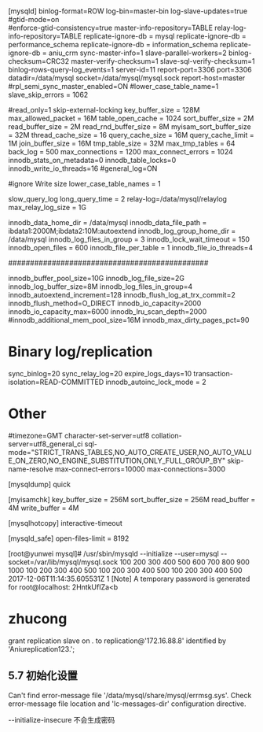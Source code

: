 #
[mysqld]
binlog-format=ROW 
log-bin=master-bin 
log-slave-updates=true
#gtid-mode=on  
#enforce-gtid-consistency=true
master-info-repository=TABLE 
relay-log-info-repository=TABLE 
replicate-ignore-db = mysql
replicate-ignore-db = performance_schema
replicate-ignore-db = information_schema
replicate-ignore-db = aniu_crm
sync-master-info=1 
slave-parallel-workers=2 
binlog-checksum=CRC32 
master-verify-checksum=1 
slave-sql-verify-checksum=1 
binlog-rows-query-log_events=1 
server-id=11
report-port=3306 
port=3306 
datadir=/data/mysql
socket=/data/mysql/mysql.sock
report-host=master
#rpl_semi_sync_master_enabled=ON
#lower_case_table_name=1
slave_skip_errors = 1062


#read_only=1
skip-external-locking
key_buffer_size = 128M
max_allowed_packet = 16M
table_open_cache = 1024
sort_buffer_size = 2M
read_buffer_size = 2M
read_rnd_buffer_size = 8M
myisam_sort_buffer_size = 32M
thread_cache_size = 16
query_cache_size = 16M
query_cache_limit = 1M
join_buffer_size = 16M
tmp_table_size = 32M
max_tmp_tables = 64
back_log = 500
max_connections = 1200
max_connect_errors = 1024
innodb_stats_on_metadata=0
innodb_table_locks=0
innodb_write_io_threads=16
#general_log=ON

#ignore Write size
lower_case_table_names = 1

slow_query_log
long_query_time = 2
relay-log=/data/mysql/relaylog
max_relay_log_size = 1G

innodb_data_home_dir = /data/mysql
innodb_data_file_path = ibdata1:2000M;ibdata2:10M:autoextend
innodb_log_group_home_dir = /data/mysql
innodb_log_files_in_group = 3 
innodb_lock_wait_timeout = 150
innodb_open_files = 600
innodb_file_per_table = 1
innodb_file_io_threads=4



##############################################

innodb_buffer_pool_size=10G
innodb_log_file_size=2G
innodb_log_buffer_size=8M
innodb_log_files_in_group=4
innodb_autoextend_increment=128
innodb_flush_log_at_trx_commit=2
innodb_flush_method=O_DIRECT
innodb_io_capacity=2000
innodb_io_capacity_max=6000
innodb_lru_scan_depth=2000
#innodb_additional_mem_pool_size=16M
innodb_max_dirty_pages_pct=90

# Binary log/replication
sync_binlog=20
sync_relay_log=20
expire_logs_days=10
transaction-isolation=READ-COMMITTED
innodb_autoinc_lock_mode = 2

# Other
#timezone=GMT
character-set-server=utf8
collation-server=utf8_general_ci
sql-mode="STRICT_TRANS_TABLES,NO_AUTO_CREATE_USER,NO_AUTO_VALUE_ON_ZERO,NO_ENGINE_SUBSTITUTION,ONLY_FULL_GROUP_BY"
skip-name-resolve
max-connect-errors=10000
max-connections=3000

[mysqldump]
quick


[myisamchk]
key_buffer_size = 256M
sort_buffer_size = 256M
read_buffer = 4M
write_buffer = 4M

[mysqlhotcopy]
interactive-timeout

[mysqld_safe]
open-files-limit = 8192


 [root@yunwei mysql]# /usr/sbin/mysqld --initialize --user=mysql --socket=/var/lib/mysql/mysql.sock
 100 200 300 400 500 600 700 800 900 1000
 100 200 300 400 500
 100 200 300 400 500
 100 200 300 400 500
2017-12-06T11:14:35.605531Z 1 [Note] A temporary password is generated for root@localhost: 2HntkUfIZa<b

# zhucong 

grant replication slave on *.* to replication@'172.16.88.8' identified by 'Aniureplication123.';

## 5.7 初始化设置

Can't find error-message file '/data/mysql/share/mysql/errmsg.sys'. Check error-message file location and 'lc-messages-dir' configuration directive.

--initialize-insecure 不会生成密码 